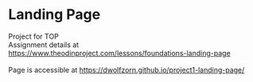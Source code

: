 # Landing Page
Project for TOP <br>
Assignment details at https://www.theodinproject.com/lessons/foundations-landing-page <br> <br>
Page is accessible at https://dwolfzorn.github.io/project1-landing-page/
